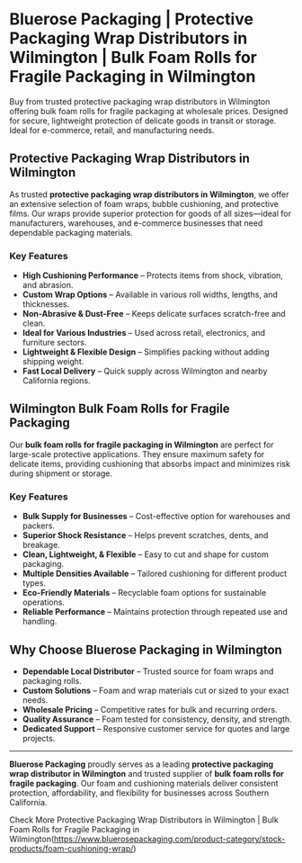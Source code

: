 # Bluerose Packaging | Protective Packaging Wrap Distributors in Wilmington | Bulk Foam Rolls for Fragile Packaging in Wilmington

Buy from trusted protective packaging wrap distributors in Wilmington offering bulk foam rolls for fragile packaging at wholesale prices. Designed for secure, lightweight protection of delicate goods in transit or storage. Ideal for e-commerce, retail, and manufacturing needs.

## Protective Packaging Wrap Distributors in Wilmington

As trusted **protective packaging wrap distributors in Wilmington**, we offer an extensive selection of foam wraps, bubble cushioning, and protective films. Our wraps provide superior protection for goods of all sizes—ideal for manufacturers, warehouses, and e-commerce businesses that need dependable packaging materials.

### Key Features

- **High Cushioning Performance** – Protects items from shock, vibration, and abrasion.  
- **Custom Wrap Options** – Available in various roll widths, lengths, and thicknesses.  
- **Non-Abrasive & Dust-Free** – Keeps delicate surfaces scratch-free and clean.  
- **Ideal for Various Industries** – Used across retail, electronics, and furniture sectors.  
- **Lightweight & Flexible Design** – Simplifies packing without adding shipping weight.  
- **Fast Local Delivery** – Quick supply across Wilmington and nearby California regions.  

## Wilmington Bulk Foam Rolls for Fragile Packaging

Our **bulk foam rolls for fragile packaging in Wilmington** are perfect for large-scale protective applications. They ensure maximum safety for delicate items, providing cushioning that absorbs impact and minimizes risk during shipment or storage.

### Key Features

- **Bulk Supply for Businesses** – Cost-effective option for warehouses and packers.  
- **Superior Shock Resistance** – Helps prevent scratches, dents, and breakage.  
- **Clean, Lightweight, & Flexible** – Easy to cut and shape for custom packaging.  
- **Multiple Densities Available** – Tailored cushioning for different product types.  
- **Eco-Friendly Materials** – Recyclable foam options for sustainable operations.  
- **Reliable Performance** – Maintains protection through repeated use and handling.  

## Why Choose Bluerose Packaging in Wilmington

- **Dependable Local Distributor** – Trusted source for foam wraps and packaging rolls.  
- **Custom Solutions** – Foam and wrap materials cut or sized to your exact needs.  
- **Wholesale Pricing** – Competitive rates for bulk and recurring orders.  
- **Quality Assurance** – Foam tested for consistency, density, and strength.  
- **Dedicated Support** – Responsive customer service for quotes and large projects.  

---

**Bluerose Packaging** proudly serves as a leading **protective packaging wrap distributor in Wilmington** and trusted supplier of **bulk foam rolls for fragile packaging**. Our foam and cushioning materials deliver consistent protection, affordability, and flexibility for businesses across Southern California.  

Check More Protective Packaging Wrap Distributors in Wilmington | Bulk Foam Rolls for Fragile Packaging in Wilmington(https://www.bluerosepackaging.com/product-category/stock-products/foam-cushioning-wrap/)

